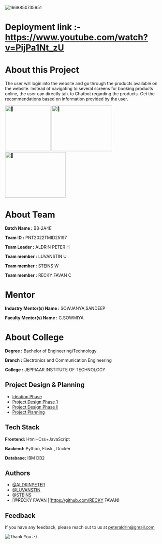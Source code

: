 ![1668850735951](https://user-images.githubusercontent.com/104810544/202844746-564aef42-1722-4508-a16b-cc8b321e0f48.jpg)

# Deployment link :-  https://www.youtube.com/watch?v=PijPa1Nt_zU  

# About this Project
The user will login into the website and go through the products available on the website.  Instead of navigating to several screens for booking products online, the user can directly talk to Chatbot regarding the products.  Get the recommendations based on information provided by the user.



<img src="https://devtechnosys.com/insights/wp-content/uploads/2020/11/chatbots.gif" alt="🌱" width="150" height="150"> <span>
<img src="https://i.pinimg.com/originals/58/31/1e/58311e3f691d9b4efd5e4d3d96f846b9.gif" alt="🌱" width="200" height="150"> </span><span><img src="https://cdn.dribbble.com/users/790118/screenshots/6971331/media/d1e6cf91d6df3a0ba4dcdffd0b4a05f2.gif" alt="🌱" width="200" height="150"></span>

# About Team 

**Batch Name :** B8-2A4E

**Team ID :** PNT2022TMID25197


**Team Leader :** ALDRIN PETER H

**Team member :** LUVANSTIN U

**Team member :** STEINS W

**Team member :** RECKY FAVAN C

# Mentor
**Industry Mentor(s) Name :** SOWJANYA,SANDEEP

**Faculty Mentor(s) Name :** G.SOWMIYA

# About College

**Degree	:**	
Bachelor of Engineering/Technology

**Branch	:**	
Electronics and Communication Engineering

**College	:**	
JEPPIAAR INSTITUTE OF TECHNOLOGY




## Project Design & Planning
- [Ideation Phase](https://github.com/IBM-EPBL/IBM-Project-40862-1660636795/tree/main/Project%20Design%20%26%20Planning/Ideation%20Phase)
- [Project Design Phase 1](https://github.com/IBM-EPBL/IBM-Project-40862-1660636795/tree/main/Project%20Design%20%26%20Planning/Project%20Design%20Phase%201)
- [Project Design Phase II](https://github.com/IBM-EPBL/IBM-Project-40862-1660636795/tree/main/Project%20Design%20%26%20Planning/Project%20Design%20Phase%20II)
- [Project Planning](https://github.com/IBM-EPBL/IBM-Project-40862-1660636795/tree/main/Project%20Design%20%26%20Planning/Project%20Planning)

## Tech Stack

**Frontend:** Html+Css+JavaScript

**Backend:** Python, Flask , Docker

**Database:** IBM DB2




## Authors

- [@ALDRINPETER](https://github.com/ALDRINPETER)
- [@LUVANSTIN](https://github.com/LUVANSTIN)
- [@STEINS](https://github.com/STEINS)
- [@RECKY FAVAN ](https://github.com/RECKY FAVAN)


## Feedback

If you have any feedback, please reach out to us at peteraldrin@gmail.com




![Thank You :-)](https://i0.wp.com/paulaspoint.com/wp-content/uploads/2018/04/thank-you.jpg?fit=275%2C183)
